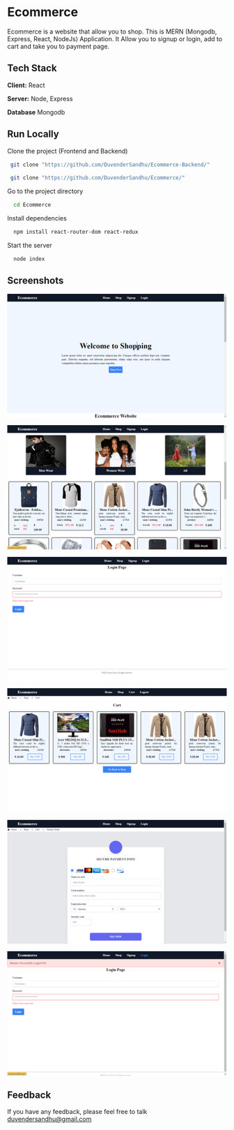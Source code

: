 # Ecommerce 
 
Ecommerce is a website that allow you to shop. This is MERN (Mongodb, Express, React, NodeJs) Application. It Allow you to signup or login, add to cart and take you to payment page. 
## Tech Stack

**Client:** React

**Server:** Node, Express

**Database** Mongodb

## Run Locally

Clone the project (Frontend and Backend)

```bash
 git clone "https://github.com/DuvenderSandhu/Ecommerce-Backend/"
```
```bash
 git clone "https://github.com/DuvenderSandhu/Ecommerce/"
```
Go to the project directory

```bash
  cd Ecommerce
```

Install dependencies

```bash
  npm install react-router-dom react-redux
```

Start the server

```bash
  node index
```

## Screenshots
![First Page](public/Screenshot%20(10).png)

![First Page](public/Screenshot%20(13).png)

![First Page](public/Screenshot%20(15).png)

![First Page](public/Screenshot%20(16).png)

![First Page](public/Screenshot%20(18).png)

![First Page](public/Screenshot%20(17).png)


## Feedback

If you have any feedback, please feel free to talk duvendersandhu@gmail.com
